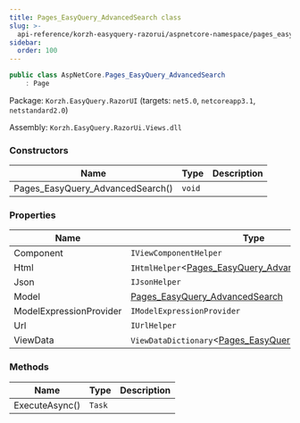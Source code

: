 ```yaml
---
title: Pages_EasyQuery_AdvancedSearch class
slug: >-
  api-reference/korzh-easyquery-razorui/aspnetcore-namespace/pages_easyquery_advancedsearch-class
sidebar:
  order: 100
---
```


```csharp
public class AspNetCore.Pages_EasyQuery_AdvancedSearch
    : Page

```
Package: `Korzh.EasyQuery.RazorUI` (targets: `net5.0`, `netcoreapp3.1`, `netstandard2.0`)

Assembly: `Korzh.EasyQuery.RazorUi.Views.dll`

### Constructors

| Name | Type | Description | 
| --- | --- | --- | 
| Pages_EasyQuery_AdvancedSearch() | `void` |  | 


### Properties

| Name | Type | Description | 
| --- | --- | --- | 
| Component | `IViewComponentHelper` |  | 
| Html | `IHtmlHelper`&lt;[Pages_EasyQuery_AdvancedSearch](///easyquery/docs/api-reference/korzh-easyquery-razorui/aspnetcore-namespace/pages_easyquery_advancedsearch-class)&gt; |  | 
| Json | `IJsonHelper` |  | 
| Model | [Pages_EasyQuery_AdvancedSearch](///easyquery/docs/api-reference/korzh-easyquery-razorui/aspnetcore-namespace/pages_easyquery_advancedsearch-class) |  | 
| ModelExpressionProvider | `IModelExpressionProvider` |  | 
| Url | `IUrlHelper` |  | 
| ViewData | `ViewDataDictionary`&lt;[Pages_EasyQuery_AdvancedSearch](///easyquery/docs/api-reference/korzh-easyquery-razorui/aspnetcore-namespace/pages_easyquery_advancedsearch-class)&gt; |  | 


### Methods

| Name | Type | Description | 
| --- | --- | --- | 
| ExecuteAsync() | `Task` |  |
